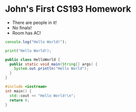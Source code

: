 # John's First CS193 Homework

- There are people in it!
- No finals!
- Room has AC!

```javascript
console.log("Hello World!");
```

```python
print("Hello World!);
```

```java
public class HelloWorld {
  public static void main(String[] args) {
    System.out.println("Hello World");
  }
}
```

```cpp
#include <iostream>
int main() {
  std::cout << "Hello World!\n";
  return 0;
}
```
